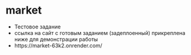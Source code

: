 # market
<ul>
  <li>
    Тестовое задание 
  </li>
  <li>
    ссылка на сайт с готовым заданием (задеплоенный) прикреплена ниже для демонстрации работы
  </li>
  <li>
    https://market-63k2.onrender.com/
  </li>
</ul>



